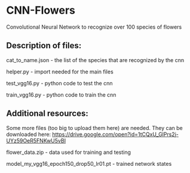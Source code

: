 # CNN-Flowers
Convolutional Neural Network to recognize over 100 species of flowers

## Description of files:

cat_to_name.json - the list of the species that are recognized by the cnn

helper.py	- import needed for the main files

test_vgg16.py	- python code to test the cnn 

train_vgg16.py	- python code to train the cnn

## Additional resources:

Some more files (too big to upload them here) are needed. They can be downloaded here: https://drive.google.com/open?id=1tCQxU_GlPrs2j-UYz59OeR5FNKwU5vBI

flower_data.zip - data used for training and testing

model_my_vgg16_epoch150_drop50_lr01.pt - trained network states
